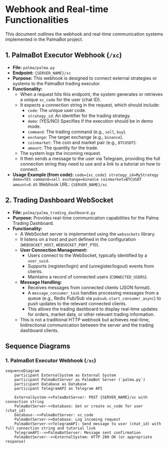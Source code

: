 # Webhook and Real-time Functionalities

This document outlines the webhook and real-time communication systems implemented in the PalmaBot project.

## 1. PalmaBot Executor Webhook (`/xc`)

-   **File:** `palma/palma.py`
-   **Endpoint:** `{SERVER_NAME}/xc`
-   **Purpose:** This webhook is designed to connect external strategies or systems to the PalmaBot trading executor.
-   **Functionality:**
    -   When a request hits this endpoint, the system generates or retrieves a unique `xc_code` for the user (chat ID).
    -   It expects a connection string in the request, which should include:
        -   `code`: The unique user code.
        -   `strategy_id`: An identifier for the trading strategy.
        -   `demo`: (YES/NO) Specifies if the execution should be in demo mode.
        -   `command`: The trading command (e.g., `sell`, `buy`).
        -   `exchange`: The target exchange (e.g., `binance`).
        -   `coinmarket`: The coin and market pair (e.g., `BTCUSDT`).
        -   `amount`: The quantity for the trade.
    -   The system logs the incoming request.
    -   It then sends a message to the user via Telegram, providing the full connection string they need to use and a link to a tutorial on how to connect.
-   **Usage Example (from code):**
    `code={xc_code} strategy_id=MyStrategy demo=YES command=sell exchange=binance coinmarket=BTCUSDT amount=0.05`
    Webhook URL: `{SERVER_NAME}/xc`

## 2. Trading Dashboard WebSocket

-   **File:** `palma/palma_trading_dashboard.py`
-   **Purpose:** Provides real-time communication capabilities for the Palma Trading Dashboard.
-   **Functionality:**
    -   A WebSocket server is implemented using the `websockets` library.
    -   It listens on a host and port defined in the configuration (`WEBSOCKET_HOST`, `WEBSOCKET_PORT_PTD`).
    -   **User Connection Management:**
        -   Users connect to the WebSocket, typically identified by a `user_uuid`.
        -   Supports (register/login) and (unregister/logout) events from clients.
        -   Maintains a record of connected users (`CONNECTED_USERS`).
    -   **Message Handling:**
        -   Receives messages from connected clients (JSON format).
        -   A `message_consumer_task` handles processing messages from a queue (e.g., Redis Pub/Sub via `pubsub.start_consumer_async`) to push updates to the relevant connected clients.
        -   This allows the trading dashboard to display real-time updates for orders, market data, or other relevant trading information.
    -   This is not a traditional HTTP webhook but achieves real-time, bidirectional communication between the server and the trading dashboard clients.

## Sequence Diagrams

### 1. PalmaBot Executor Webhook (`/xc`)

```mermaid
sequenceDiagram
    participant ExternalSystem as External System
    participant PalmaBotServer as PalmaBot Server (`palma.py`)
    participant Database as Database
    participant TelegramAPI as Telegram API

    ExternalSystem->>PalmaBotServer: POST {SERVER_NAME}/xc with connection string
    PalmaBotServer->>Database: Get or create xc_code for user (chat_id)
    Database-->>PalmaBotServer: xc_code
    PalmaBotServer->>Database: Log incoming request
    PalmaBotServer->>TelegramAPI: Send message to user (chat_id) with full connection string and tutorial link
    TelegramAPI-->>PalmaBotServer: Message sent confirmation
    PalmaBotServer-->>ExternalSystem: HTTP 200 OK (or appropriate response)
```

